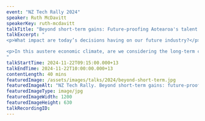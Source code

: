 ```yaml
---
event: "NZ Tech Rally 2024"
speaker: Ruth McDavitt
speakerKey: ruth-mcdavitt
talkTitle: "Beyond short-term gains: Future-proofing Aotearoa's talent pipeline"
talkExcerpt: "  
<p>What impact are today’s decisions having on our future industry?</p> 

<p>In this austere economic climate, are we considering the long-term consequences for NZ's Tech sector? Everyone demands digital skills, but where will they come from? Ruth will share data and stories from a decade of supporting students and graduates, asking: What decisions can we make now to ensure a flourishing tech sector in Aotearoa in 10 or 20 years?</p>
"
talkStartTime: 2024-11-22T09:15:00.000+13
talkEndTime: 2024-11-22T10:00:00.000+13
contentLength: 40 mins
featuredImage: /assets/images/talks/2024/beyond-short-term.jpg
featuredImageAlt: "NZ Tech Rally. Beyond short-term gains: future-proofing Aotearoa's talent pipeline. A talk by Ruth McDavitt, CEO @ Summer of Tech. Friday 22nd November 2024 @ Tākina, Wellington"
featuredImageType: image/jpg
featuredImageWidth: 1200
featuredImageHeight: 630
talkRecordingID:
---
```

